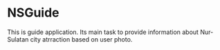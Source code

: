 # NSGuide

This is guide application. Its main task to provide information about Nur-Sulatan city atrraction based
on user photo.
